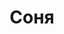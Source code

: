 ---
title: "Соня"
description: "Подарю красивые и яркие эмоции щедрому мужчине. Со мной очень легко общаться и мы можем поговорить на любые темы. Очень люблю роскошные заведения, просто обожаю проводить время с достойными джентльменами. Смогу предоставить элитное сопровождение солидному мужчине и помочь расслабиться, чтобы насладиться моим обществом, которое запомнится легкостью и непринужденностью. Обожаю красивые платья, которые подчеркивают мою потрясающую фигуру и шикарные формы.

Отлично воспитана и умею вести себя в обществе. Занимаюсь экономикой и языками. Слежу за питанием и уделяю время фитнесу. Образование средне-специальное. Эскорт услуги заказать можно у нас в агентстве обратившись к менеджеру, который сможет учесть все пожелания."
Price: "От 1000$"
height: "178"
weight: "48"
age: "20"
folder: sonya
bustSize: "2"
hairColor: "brunet"
visa: "japan"
mainImage: 1.webp
images:
  - 2.webp
  - 3.webp
---